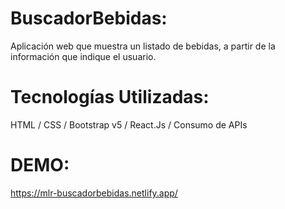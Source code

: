 # BuscadorBebidas:
Aplicación web que muestra un listado de bebidas, a partir de la información que indique el usuario.

# Tecnologías Utilizadas:
HTML / CSS / Bootstrap v5 / React.Js / Consumo de APIs

# DEMO:
https://mlr-buscadorbebidas.netlify.app/
